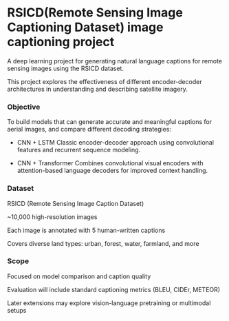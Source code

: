 # RSICD(Remote Sensing Image Captioning Dataset) image captioning project

A deep learning project for generating natural language captions for remote sensing images using the RSICD dataset.

This project explores the effectiveness of different encoder-decoder architectures in understanding and describing satellite imagery.

### Objective
To build models that can generate accurate and meaningful captions for aerial images, and compare different decoding strategies:

- CNN + LSTM
Classic encoder-decoder approach using convolutional features and recurrent sequence modeling.

- CNN + Transformer
Combines convolutional visual encoders with attention-based language decoders for improved context handling.

### Dataset

RSICD (Remote Sensing Image Caption Dataset)

~10,000 high-resolution images

Each image is annotated with 5 human-written captions

Covers diverse land types: urban, forest, water, farmland, and more

### Scope
Focused on model comparison and caption quality

Evaluation will include standard captioning metrics (BLEU, CIDEr, METEOR)

Later extensions may explore vision-language pretraining or multimodal setups